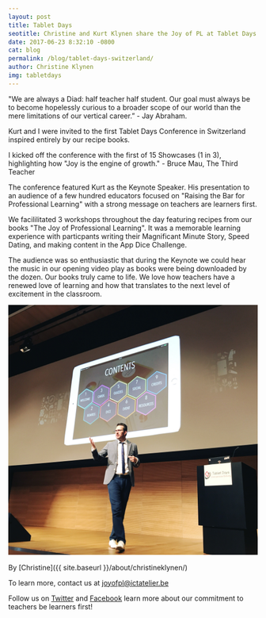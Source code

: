 ```yaml
---
layout: post
title: Tablet Days
seotitle: Christine and Kurt Klynen share the Joy of PL at Tablet Days Conference, Switzerland
date: 2017-06-23 8:32:10 -0800
cat: blog
permalink: /blog/tablet-days-switzerland/
author: Christine Klynen
img: tabletdays
---
```


"We are always a Diad: half teacher half student. Our goal must always be to become hopelessly curious to a broader scope of our world than the mere limitations of our vertical career.” - Jay Abraham.

Kurt and I were invited to the first Tablet Days Conference in Switzerland inspired entirely by our recipe books. 

I kicked off the conference with the first of 15 Showcases (1 in 3), highlighting how "Joy is the engine of growth." - Bruce Mau, The Third Teacher
        
The conference featured Kurt as the Keynote Speaker. His presentation to an audience of a few hundred educators focused on "Raising the Bar for Professional Learning" with a strong message on teachers are learners first.

We facililitated 3 workshops throughout the day featuring recipes from our books "The Joy of Professional Learning". It was a  memorable learning experience with particpants writing their Magnificant Minute Story, Speed Dating, and making content in the App Dice Challenge.  

The audience was so enthusiastic that during the Keynote we could hear the music in our opening video play as books were being downloaded by the dozen. Our books truly came to life. We love how teachers have a renewed love of learning and how that translates to the next level of excitement in the classroom. 

<img src="/img/KurtKlynenTD1.JPG" alt="Kurt Klynen"> 

By
[Christine]({{ site.baseurl }}/about/christineklynen/)

To learn more, contact us at joyofpl@ictatelier.be 

Follow us on [Twitter](https://twitter.com/joyofpl) and [Facebook](https://www.facebook.com/joyofpl/) learn more about our commitment to teachers be learners first! 
